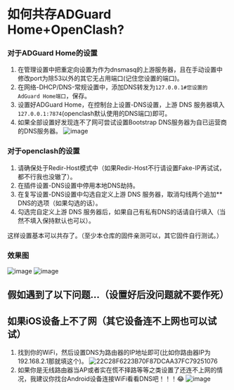 # 如何共存ADGuard Home+OpenClash?

### 对于ADGuard Home的设置
1. 在管理设置中把重定向设置为作为dnsmasq的上游服务器，且在手动设置中修改port为除53以外的其它无占用端口(记住您设置的端口)。
2. 在网络-DHCP/DNS-常规设置中，添加DNS转发为`127.0.0.1#您设置的AdGuard Home端口`，保存。
3. 设置好ADGuard Home，在控制台上设置-DNS设置，上游 DNS 服务器填入`127.0.0.1:7874`(openclash默认使用的DNS端口)即可。
4. 如果全部设置好发现连不了网可尝试设置Bootstrap DNS服务器为自已运营商的DNS服务器。
![image](https://user-images.githubusercontent.com/67815438/234561559-20dad298-a8ef-41ca-837e-fbed74192f31.png)

### 对于openclash的设置
1. 请确保处于Redir-Host模式中（如果Redir-Host不行请设置Fake-IP再试试，都不行我也没辙了）。
2. 在插件设置-DNS设置中停用本地DNS劫持。
3. 在复写设置-DNS设置中勾选自定义上游 DNS 服务器，取消勾线两个追加** DNS的选项（如果勾选的话）。
4. 勾选完自定义上游 DNS 服务器后，如果自己有私有DNS的话请自行填入（当然不填入保持默认也可以）。

这样设置基本可以共存了。（至少本仓库的固件亲测可以，其它固件自行测试。）
### 效果图
![image](https://user-images.githubusercontent.com/67815438/234561736-10f3bdd8-1670-4a70-be57-a0d9389865bc.png)
![image](https://user-images.githubusercontent.com/67815438/234561805-6307d907-8fc6-4e8e-90fb-e3368328ee46.png)

## 假如遇到了以下问题...（设置好后没问题就不要作死）
## 如果iOS设备上不了网（其它设备连不上网也可以试试）
1. 找到你的WiFi，然后设置DNS为路由器的IP地址即可(比如你路由器IP为192.168.2.1那就填这个)。
![22C28F6223B70F87DCAA37FC79251076](https://user-images.githubusercontent.com/67815438/234564845-6476336c-7154-4a36-8f44-0f2c34e856ce.png)
2. 如果你是无线路由器当AP或者实在慌不择路等等之类设置了还连不上网的情况，我建议你找台Android设备连接WiFi看看DNS吧！！！😂
![image](https://user-images.githubusercontent.com/67815438/234568826-a2272001-fd9f-4c56-a948-f6353dfaeb06.png)

